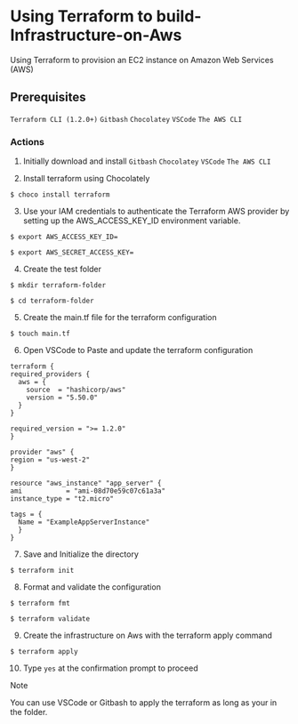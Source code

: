 # Using Terraform to build-Infrastructure-on-Aws
Using Terraform to provision an EC2 instance on Amazon Web Services (AWS)

## Prerequisites
```Terraform CLI (1.2.0+)``` ```Gitbash``` ```Chocolatey``` ```VSCode``` ```The AWS CLI```


### Actions
1. Initially download and install ```Gitbash``` ```Chocolatey``` ```VSCode``` ```The AWS CLI```
   
   
2. Install terraform using Chocolately
   
 ``` $ choco install terraform ```
 

3. Use your IAM credentials to authenticate the Terraform AWS provider by setting up the AWS_ACCESS_KEY_ID environment variable.

```$ export AWS_ACCESS_KEY_ID=```

```$ export AWS_SECRET_ACCESS_KEY=```


4. Create the test folder
   
```$ mkdir terraform-folder```

```$ cd terraform-folder```


5. Create the main.tf file for the terraform configuration 
   
```$ touch main.tf```


6. Open VSCode to Paste and update the terraform configuration
  ```
  terraform {
  required_providers {
    aws = {
      source  = "hashicorp/aws"
      version = "5.50.0"
    }
  }

  required_version = ">= 1.2.0"
}

provider "aws" {
  region = "us-west-2"
}

resource "aws_instance" "app_server" {
  ami           = "ami-08d70e59c07c61a3a"
  instance_type = "t2.micro"

  tags = {
    Name = "ExampleAppServerInstance"
    }
  }

```


7. Save and Initialize the directory

```$ terraform init```


8. Format and validate the configuration

```$ terraform fmt```

```$ terraform validate```


9. Create the infrastructure on Aws with the terraform apply command
    
```$ terraform apply```

10. Type ```yes``` at the confirmation prompt to proceed


> [!NOTE]
> You can use VSCode or Gitbash to apply the terraform as long as your in the folder.
> 
